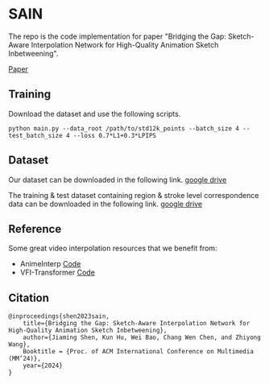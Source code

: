# SAIN

The repo is the code implementation for paper "Bridging the Gap: Sketch-Aware Interpolation Network
for High-Quality Animation Sketch Inbetweening".

[Paper](https://arxiv.org/abs/2308.13273)

## Training
Download the dataset and use the following scripts.
```
python main.py --data_root /path/to/std12k_points --batch_size 4 --test_batch_size 4 --loss 0.7*L1+0.3*LPIPS
```

## Dataset
Our dataset can be downloaded in the following link.
[google drive](https://drive.google.com/file/d/1vyu_ePFN9sFjqxc-sPdSWuSCLnWFVUT7/view?usp=sharing)

The training & test dataset containing region & stroke level correspondence data can be downloaded in the following link.
[google drive](https://drive.google.com/file/d/1VMr2oPQCqUE579dnY4eFGGVAhrgjVR2V/view?usp=sharing)

## Reference
Some great video interpolation resources that we benefit from:

- AnimeInterp [Code](https://github.com/lisiyao21/AnimeInterp.git)
- VFI-Transformer [Code](https://github.com/zhshi0816/Video-Frame-Interpolation-Transformer.git)

## Citation

```
@inproceedings{shen2023sain,
    title={Bridging the Gap: Sketch-Aware Interpolation Network for High-Quality Animation Sketch Inbetweening},
    author={Jiaming Shen, Kun Hu, Wei Bao, Chang Wen Chen, and Zhiyong Wang},
    Booktitle = {Proc. of ACM International Conference on Multimedia (MM’24)},
    year={2024}
}

```
